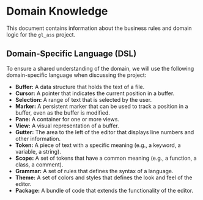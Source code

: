 # Domain Knowledge

This document contains information about the business rules and domain logic for the `gl_ass` project.

## Domain-Specific Language (DSL)

To ensure a shared understanding of the domain, we will use the following domain-specific language when discussing the project:

- **Buffer:** A data structure that holds the text of a file.
- **Cursor:** A pointer that indicates the current position in a buffer.
- **Selection:** A range of text that is selected by the user.
- **Marker:** A persistent marker that can be used to track a position in a buffer, even as the buffer is modified.
- **Pane:** A container for one or more views.
- **View:** A visual representation of a buffer.
- **Gutter:** The area to the left of the editor that displays line numbers and other information.
- **Token:** A piece of text with a specific meaning (e.g., a keyword, a variable, a string).
- **Scope:** A set of tokens that have a common meaning (e.g., a function, a class, a comment).
- **Grammar:** A set of rules that defines the syntax of a language.
- **Theme:** A set of colors and styles that defines the look and feel of the editor.
- **Package:** A bundle of code that extends the functionality of the editor.
